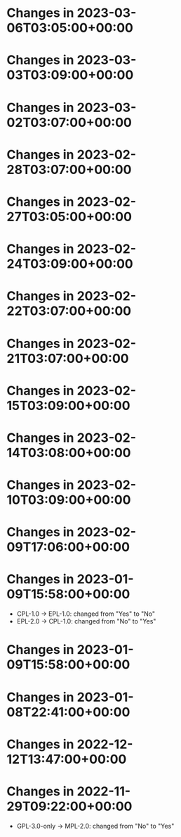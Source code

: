 # Changes in 2023-03-06T03:05:00+00:00


# Changes in 2023-03-03T03:09:00+00:00


# Changes in 2023-03-02T03:07:00+00:00


# Changes in 2023-02-28T03:07:00+00:00


# Changes in 2023-02-27T03:05:00+00:00


# Changes in 2023-02-24T03:09:00+00:00


# Changes in 2023-02-22T03:07:00+00:00


# Changes in 2023-02-21T03:07:00+00:00


# Changes in 2023-02-15T03:09:00+00:00


# Changes in 2023-02-14T03:08:00+00:00


# Changes in 2023-02-10T03:09:00+00:00


# Changes in 2023-02-09T17:06:00+00:00


# Changes in 2023-01-09T15:58:00+00:00

- CPL-1.0 -> EPL-1.0: changed from "Yes" to "No"
- EPL-2.0 -> CPL-1.0: changed from "No" to "Yes"

# Changes in 2023-01-09T15:58:00+00:00


# Changes in 2023-01-08T22:41:00+00:00


# Changes in 2022-12-12T13:47:00+00:00


# Changes in 2022-11-29T09:22:00+00:00

- GPL-3.0-only -> MPL-2.0: changed from "No" to "Yes"

